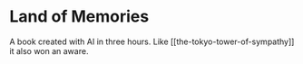 # Land of Memories

A book created with AI in three hours. Like [[the-tokyo-tower-of-sympathy]] it also won an aware.